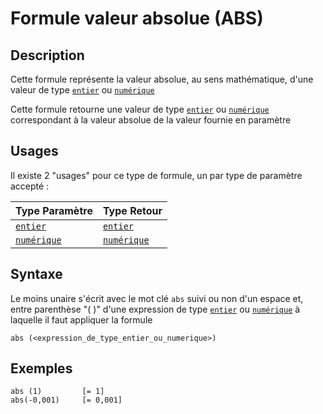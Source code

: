 # Formule valeur absolue (ABS)
## Description
Cette formule représente la valeur absolue, au sens mathématique, d'une valeur de type [`entier`][valeur-de-retour] ou [`numérique`][valeur-de-retour]

Cette formule retourne une valeur de type [`entier`][valeur-de-retour] ou [`numérique`][valeur-de-retour] correspondant à la valeur absolue de la valeur fournie en paramètre

## Usages
Il existe 2 "usages" pour ce type de formule, un par type de paramètre accepté :

|Type Paramètre|Type Retour|
|--------------|-----------|
|[`entier`][valeur-de-retour]|[`entier`][valeur-de-retour]|
|[`numérique`][valeur-de-retour]|[`numérique`][valeur-de-retour]|

## Syntaxe
Le moins unaire s'écrit avec le mot clé `abs` suivi ou non d'un espace et, entre parenthèse "( )" d'une expression de type [`entier`][valeur-de-retour] ou [`numérique`][valeur-de-retour] à laquelle il faut appliquer la formule

    abs (<expression_de_type_entier_ou_numerique>)

## Exemples
    abs (1)         [= 1]
    abs(-0,001)     [= 0,001]

    
[valeur-de-retour]: ../../lexique.md#valeur-de-retour